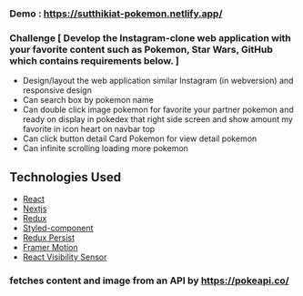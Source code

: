 ### Demo : https://sutthikiat-pokemon.netlify.app/

### Challenge [ Develop the Instagram-clone web application with your favorite content such as Pokemon, Star Wars, GitHub which contains requirements below. ]

- Design/layout the web application similar Instagram (in webversion) and responsive design
- Can search box by pokemon name
- Can double click image pokemon for favorite your partner pokemon and ready on display in pokedex that right side screen and show amount my favorite in icon heart on navbar top
- Can click button detail Card Pokemon for view detail pokemon
- Can infinite scrolling loading more pokemon

## Technologies Used

- [React](https://reactjs.org/)
- [Nextjs](https://nextjs.org/)
- [Redux](https://redux.js.org/)
- [Styled-component](https://styled-components.com/)
- [Redux Persist](https://github.com/rt2zz/redux-persist#readme)
- [Framer Motion](https://www.framer.com/)
- [React Visibility Sensor](https://github.com/joshwnj/react-visibility-sensor#readme)

### fetches content and image from an API by https://pokeapi.co/
